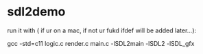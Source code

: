 # sdl2demo

run it with ( if ur on a mac, if not ur fukd ifdef will be added later...): 

gcc -std=c11 logic.c render.c main.c -lSDL2main -lSDL2 -lSDL_gfx
